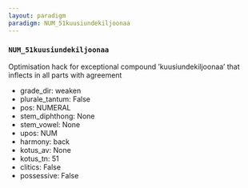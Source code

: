 ```yaml
---
layout: paradigm
paradigm: NUM_51kuusiundekiljoonaa
---
```

### ` NUM_51kuusiundekiljoonaa `

Optimisation hack for exceptional compound ’kuusiundekiljoonaa’ that inflects in all parts with agreement
* grade_dir: weaken
* plurale_tantum: False
* pos: NUMERAL
* stem_diphthong: None
* stem_vowel: None
* upos: NUM
* harmony: back
* kotus_av: None
* kotus_tn: 51
* clitics: False
* possessive: False
